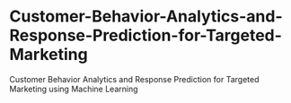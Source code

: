 # Customer-Behavior-Analytics-and-Response-Prediction-for-Targeted-Marketing
Customer Behavior Analytics and Response Prediction for Targeted Marketing using Machine Learning
